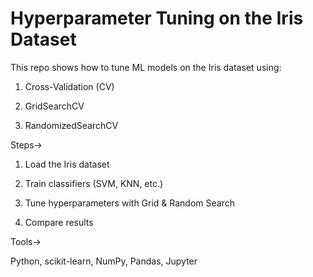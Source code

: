 # Hyperparameter Tuning on the Iris Dataset

This repo shows how to tune ML models on the Iris dataset using:

1. Cross-Validation (CV)

2. GridSearchCV

3. RandomizedSearchCV

Steps->

1. Load the Iris dataset

2. Train classifiers (SVM, KNN, etc.)

3. Tune hyperparameters with Grid & Random Search

4. Compare results

Tools->

Python, scikit-learn, NumPy, Pandas, Jupyter
